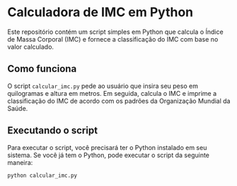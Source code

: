 # Calculadora de IMC em Python

Este repositório contém um script simples em Python que calcula o Índice de Massa Corporal (IMC) e fornece a classificação do IMC com base no valor calculado.

## Como funciona

O script `calcular_imc.py` pede ao usuário que insira seu peso em quilogramas e altura em metros. Em seguida, calcula o IMC e imprime a classificação do IMC de acordo com os padrões da Organização Mundial da Saúde.

## Executando o script

Para executar o script, você precisará ter o Python instalado em seu sistema. Se você já tem o Python, pode executar o script da seguinte maneira:

```bash
python calcular_imc.py
